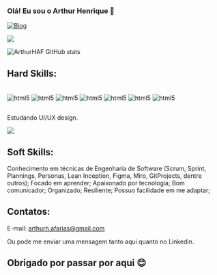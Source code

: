 ### Olá! Eu sou o Arthur Henrique 👋

[![Blog](https://img.shields.io/website-up-down-green-red/http/monip.org.svg)](https://arthurhaf.github.io/Curriculum/)

<a href="www.linkedin.com/in/arthur-henrique-andrade-farias-0884bb233" target="_blank"><img src="https://img.shields.io/badge/-LinkedIn-%230077B5?style=for-the-badge&logo=linkedin&logoColor=white"  target="_blank"></a> 

![ArthurHAF GitHub stats](https://github-readme-stats.vercel.app/api?username=ArthurHAF&show_icons=true&theme=dracula)

## Hard Skills: 

<div style="display: inline_block"><br/>
  <img align="center" alt="html5" src="https://img.shields.io/badge/Python-3776AB?style=for-the-badge&logo=python&logoColor=white"/>
  <img align="center" alt="html5" src="https://img.shields.io/badge/JavaScript-F7DF1E?style=for-the-badge&logo=javascript&logoColor=black"/>
  <img align="center" alt="html5" src="https://img.shields.io/badge/Node.js-43853D?style=for-the-badge&logo=node.js&logoColor=white"/>
  <img align="center" alt="html5" src="https://img.shields.io/badge/Java-ED8B00?style=for-the-badge&logo=openjdk&logoColor=white"/>
  <img align="center" alt="html5" src="https://img.shields.io/badge/PHP-777BB4?style=for-the-badge&logo=php&logoColor=white"/>
  <img align="center" alt="html5" src="https://img.shields.io/badge/React-20232A?style=for-the-badge&logo=react&logoColor=61DAFB"/>
  <img align="center" alt="html5" src="https://img.shields.io/badge/Flutter-02569B?style=for-the-badge&logo=flutter&logoColor=white"/>
</div>

##
 
Estudando UI/UX design.

<a href="www.linkedin.com/in/arthur-henrique-andrade-farias-0884bb233" target="_blank"><img src="https://img.shields.io/badge/-LinkedIn-%230077B5?style=for-the-badge&logo=linkedin&logoColor=white"  target="_blank"></a> 

## Soft Skills: 

Conhecimento em técnicas de Engenharia de Software (Scrum, Sprint, Plannings, Personas, Lean Inception, Figma, Miro, GitProjects, dentre outros); Focado em aprender; Apaixonado por tecnologia; Bom comunicador; Organizado; Resiliente; Possuo facilidade em me adaptar;

## Contatos: 

E-mail: arthurh.afarias@gmail.com

Ou pode me enviar uma mensagem tanto aqui quanto no Linkedin.

## Obrigado por passar por aqui 😊




